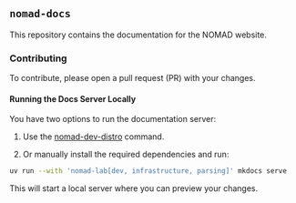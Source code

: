 ## `nomad-docs`

This repository contains the documentation for the NOMAD website.

### Contributing

To contribute, please open a pull request (PR) with your changes.

#### Running the Docs Server Locally

You have two options to run the documentation server:

1. Use the [nomad-dev-distro](https://github.com/FAIRmat-NFDI/nomad-distro-dev?tab=readme-ov-file#day-to-day-development) command.

2. Or manually install the required dependencies and run:

```bash
uv run --with 'nomad-lab[dev, infrastructure, parsing]' mkdocs serve
```

This will start a local server where you can preview your changes.
